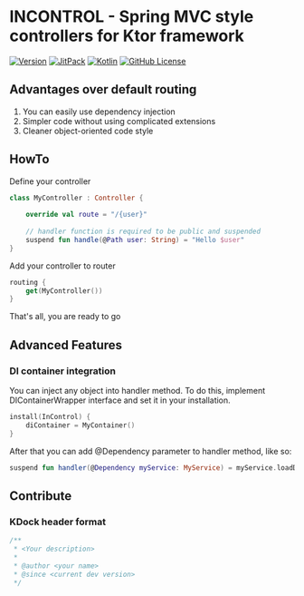 # INCONTROL - Spring MVC style controllers for Ktor framework
[![Version](https://img.shields.io/badge/version-indev-green)]()
[![JitPack](https://jitpack.io/v/SkoSC/ktor-incontrol.svg)](https://jitpack.io/#SkoSC/ktor-incontrol)
[![Kotlin](https://img.shields.io/badge/kotlin-1.4.10-blue.svg?logo=kotlin)](http://kotlinlang.org)
[![GitHub License](https://img.shields.io/badge/license-Apache%20License%202.0-blue.svg?style=flat)](http://www.apache.org/licenses/LICENSE-2.0)

## Advantages over default routing
1. You can easily use dependency injection
2. Simpler code without using complicated extensions
3. Cleaner object-oriented code style

## HowTo
Define your controller
```kotlin
class MyController : Controller {
    
    override val route = "/{user}"
    
    // handler function is required to be public and suspended
    suspend fun handle(@Path user: String) = "Hello $user"
}
```
Add your controller to router
```kotlin
routing {
    get(MyController())
}
```
That's all, you are ready to go

## Advanced Features
### DI container integration
You can inject any object into handler method.
To do this, implement DIContainerWrapper interface and set it in your installation.
```kotlin
install(InControl) {
    diContainer = MyContainer()
}
```
After that you can add @Dependency parameter to handler method, like so:
```kotlin
suspend fun handler(@Dependency myService: MyService) = myService.loadData() 
```

## Contribute
### KDock header format
```kotlin
/**
 * <Your description>
 *
 * @author <your name>
 * @since <current dev version>
 */
```